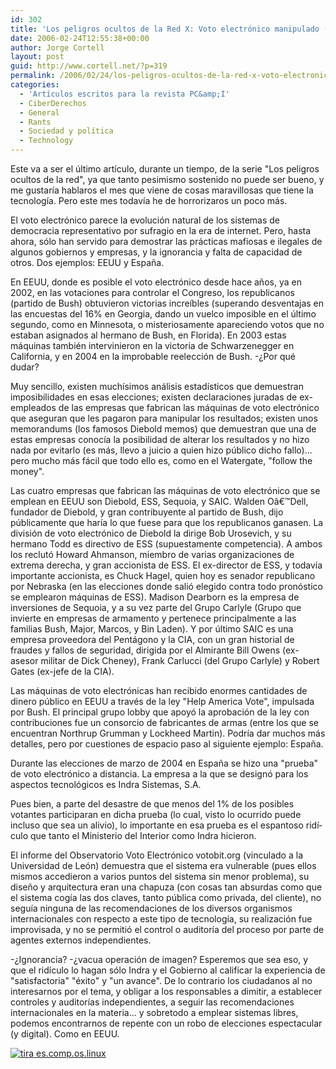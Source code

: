 ```yaml
---
id: 302
title: 'Los peligros ocultos de la Red X: Voto electrónico manipulado (PC&amp;I 38)'
date: 2006-02-24T12:55:38+00:00
author: Jorge Cortell
layout: post
guid: http://www.cortell.net/?p=319
permalink: /2006/02/24/los-peligros-ocultos-de-la-red-x-voto-electronico-manipulado/
categories:
  - 'Artí­culos escritos para la revista PC&amp;I'
  - CiberDerechos
  - General
  - Rants
  - Sociedad y polí­tica
  - Technology
---
```

Este va a ser el último artí­culo, durante un tiempo, de la serie "Los peligros ocultos de la red", ya que tanto pesimismo sostenido no puede ser bueno, y me gustarí­a hablaros el mes que viene de cosas maravillosas que tiene la tecnologí­a. Pero este mes todaví­a he de horrorizaros un poco más.

El voto electrónico parece la evolución natural de los sistemas de democracia representativo por sufragio en la era de internet. Pero, hasta ahora, sólo han servido para demostrar las prácticas mafiosas e ilegales de algunos gobiernos y empresas, y la ignorancia y falta de capacidad de otros. Dos ejemplos: EEUU y España.

En EEUU, donde es posible el voto electrónico desde hace años, ya en 2002, en las votaciones para controlar el Congreso, los republicanos (partido de Bush) obtuvieron victorias increí­bles (superando desventajas en las encuestas del 16% en Georgia, dando un vuelco imposible en el último segundo, como en Minnesota, o misteriosamente apareciendo votos que no estaban asignados al hermano de Bush, en Florida). En 2003 estas máquinas también intervinieron en la victoria de Schwarzenegger en California, y en 2004 en la improbable reelección de Bush. -¿Por qué dudar?

Muy sencillo, existen muchí­simos análisis estadí­sticos que demuestran imposibilidades en esas elecciones; existen declaraciones juradas de ex-empleados de las empresas que fabrican las máquinas de voto electrónico que aseguran que les pagaron para manipular los resultados; existen unos memorandums (los famosos Diebold memos) que demuestran que una de estas empresas conocí­a la posibilidad de alterar los resultados y no hizo nada por evitarlo (es más, llevo a juicio a quien hizo público dicho fallo)... pero mucho más fácil que todo ello es, como en el Watergate, "follow the money".

Las cuatro empresas que fabrican las máquinas de voto electrónico que se emplean en EEUU son Diebold, ESS, Sequoia, y SAIC. Walden Oâ€™Dell, fundador de Diebold, y gran contribuyente al partido de Bush, dijo públicamente que harí­a lo que fuese para que los republicanos ganasen. La división de voto electrónico de Diebold la dirige Bob Urosevich, y su hermano Todd es directivo de ESS (supuestamente competencia). A ambos los reclutó Howard Ahmanson, miembro de varias organizaciones de extrema derecha, y gran accionista de ESS. El ex-director de ESS, y todaví­a importante accionista, es Chuck Hagel, quien hoy es senador republicano por Nebraska (en las elecciones donde salió elegido contra todo pronóstico se emplearon máquinas de ESS). Madison Dearborn es la empresa de inversiones de Sequoia, y a su vez parte del Grupo Carlyle (Grupo que invierte en empresas de armamento y pertenece principalmente a las familias Bush, Major, Marcos, y Bin Laden). Y por último SAIC es una empresa proveedora del Pentágono y la CIA, con un gran historial de fraudes y fallos de seguridad, dirigida por el Almirante Bill Owens (ex-asesor militar de Dick Cheney), Frank Carlucci (del Grupo Carlyle) y Robert Gates (ex-jefe de la CIA).

Las máquinas de voto electrónicas han recibido enormes cantidades de dinero público en EEUU a través de la ley "Help America Vote", impulsada por Bush. El principal grupo lobby que apoyó la aprobación de la ley con contribuciones fue un consorcio de fabricantes de armas (entre los que se encuentran Northrup Grumman y Lockheed Martin). Podrí­a dar muchos más detalles, pero por cuestiones de espacio paso al siguiente ejemplo: España.

Durante las elecciones de marzo de 2004 en España se hizo una "prueba" de voto electrónico a distancia. La empresa a la que se designó para los aspectos tecnológicos es Indra Sistemas, S.A.

Pues bien, a parte del desastre de que menos del 1% de los posibles votantes participaran en dicha prueba (lo cual, visto lo ocurrido puede incluso que sea un alivio), lo importante en esa prueba es el espantoso ridí­culo que tanto el Ministerio del Interior como Indra hicieron.

El informe del Observatorio Voto Electrónico votobit.org (vinculado a la Universidad de León) demuestra que el sistema era vulnerable (pues ellos mismos accedieron a varios puntos del sistema sin menor problema), su diseño y arquitectura eran una chapuza (con cosas tan absurdas como que el sistema cogí­a las dos claves, tanto pública como privada, del cliente), no seguí­a ninguna de las recomendaciones de los diversos organismos internacionales con respecto a este tipo de tecnologí­a, su realización fue improvisada, y no se permitió el control o auditorí­a del proceso por parte de agentes externos independientes.

-¿Ignorancia? -¿vacua operación de imagen? Esperemos que sea eso, y que el ridí­culo lo hagan sólo Indra y el Gobierno al calificar la experiencia de "satisfactoria" "éxito" y "un avance". De lo contrario los ciudadanos al no interesarnos por el tema, y obligar a los responsables a dimitir, a establecer controles y auditorí­as independientes, a seguir las recomendaciones internacionales en la materia... y sobretodo a emplear sistemas libres, podemos encontrarnos de repente con un robo de elecciones espectacular (y digital). Como en EEUU.

[<img src="http://tira.escomposlinux.org/ecol-231.png" alt="tira es.comp.os.linux" border="0" />](http://tira.escomposlinux.org)